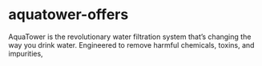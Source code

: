 # aquatower-offers
AquaTower is the revolutionary water filtration system that’s changing the way you drink water. Engineered to remove harmful chemicals, toxins, and impurities,
